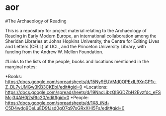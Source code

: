 aor
===

#The Archaeology of Reading

This is a repository for project material relating to the Archaeology of Reading in Early Modern Europe, an international collaboration among the Sheridan Libraries at Johns Hopkins University, the Centre for Editing Lives and Letters (CELL) at UCL, and the Princeton University Library, with funding from the Andrew W. Mellon Foundation. 

#Links to the lists of the people, books and locations mentioned in the marginal notes:

*Books: https://docs.google.com/spreadsheets/d/15Ny9EUVMd0OPExIL9XnGP1k-Z_DL7yUMGw3KB3CKEbI/edit#gid=0
*Locations: https://docs.google.com/spreadsheets/d/19NacLibzQlSGDZbH2Evzfdc_eFSMcj34AH0j2sRtc20/edit#gid=0
*People: https://docs.google.com/spreadsheets/d/1X8_iNd-C5D4wdg9DeLuED9fJsd0gO7q97sGRxXHI5Fs/edit#gid=0